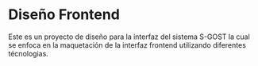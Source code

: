 # Diseño Frontend

Este es un proyecto de diseño para la interfaz del sistema S-GOST
la cual se enfoca en la maquetación de la interfaz frontend
utilizando diferentes técnologias.